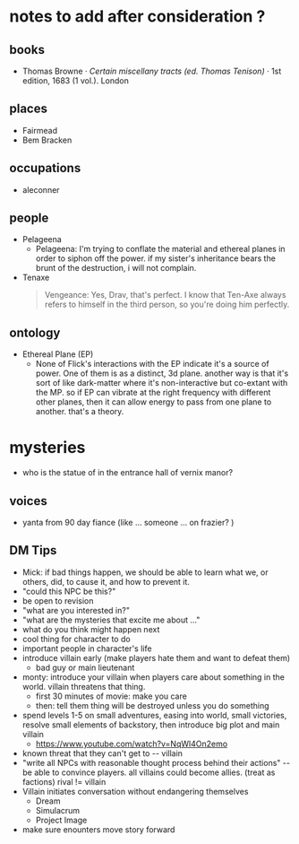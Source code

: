 # notes to add after consideration ?

## books

- Thomas Browne · _Certain miscellany tracts (ed. Thomas Tenison)_ · 1st edition, 1683 (1 vol.). London

## places

- Fairmead
- Bem Bracken

## occupations

- aleconner

## people

- Pelageena 
  - Pelageena: I'm trying to conflate the material and ethereal planes in order to siphon off the power. if my sister's inheritance bears the brunt of the destruction, i will not complain.
- Tenaxe
  > Vengeance: Yes, Drav, that's perfect. I know that Ten-Axe always refers to himself in the third person, so you're doing him perfectly.

## ontology

- Ethereal Plane (EP)
  - None of Flick's interactions with the EP indicate it's a source of power. One of them is as a distinct, 3d plane. another way is that it's sort of like dark-matter where it's non-interactive but co-extant with the MP. so if EP can vibrate at the right frequency with different other planes, then it can allow energy to pass from one plane to another. that's a theory. 

# mysteries

- who is the statue of in the entrance hall of vernix manor?

## voices

- yanta from 90 day fiance (like ... someone ... on frazier? )

## DM Tips

- Mick: if bad things happen, we should be able to learn what we, or others, did, to cause it, and how to prevent it. 
- "could this NPC be this?" 
- be open to revision
- "what are you interested in?"
- "what are the mysteries that excite me about ..."
- what do you think might happen next
- cool thing for character to do
- important people in character's life
- introduce villain early (make players hate them and want to defeat them) 
  - bad guy or main lieutenant
- monty: introduce your villain when players care about something in the world. villain threatens that thing.
  - first 30 minutes of movie: make you care
  - then: tell them thing will be destroyed unless you do something
- spend levels 1-5 on small adventures, easing into world, small victories, resolve small elements of backstory, then introduce big plot and main villain
  - https://www.youtube.com/watch?v=NqWl4On2emo
- known threat that they can't get to -- villain
- "write all NPCs with reasonable thought process behind their actions" -- be able to convince players. all villains could become allies. (treat as factions)
rival != villain
- Villain initiates conversation without endangering themselves
  - Dream
  - Simulacrum
  - Project Image
- make sure enounters move story forward

